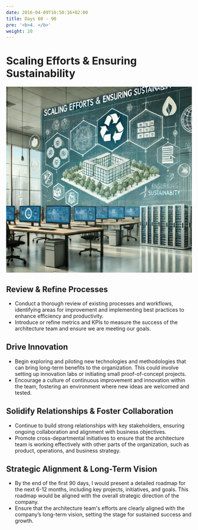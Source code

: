 ```yaml
---
date: 2016-04-09T16:50:16+02:00
title: Days 60 - 90
pre: '<b>4. </b>'
weight: 20
---
```


# Scaling Efforts & Ensuring Sustainability

![Scaling](images/scaling.png 'Scaling')

## Review & Refine Processes

- Conduct a thorough review of existing processes and workflows, identifying areas for improvement and implementing best practices to enhance efficiency and productivity.
- Introduce or refine metrics and KPIs to measure the success of the architecture team and ensure we are meeting our goals.

## Drive Innovation

- Begin exploring and piloting new technologies and methodologies that can bring long-term benefits to the organization. This could involve setting up innovation labs or initiating small proof-of-concept projects.
- Encourage a culture of continuous improvement and innovation within the team, fostering an environment where new ideas are welcomed and tested.

## Solidify Relationships & Foster Collaboration

- Continue to build strong relationships with key stakeholders, ensuring ongoing collaboration and alignment with business objectives.
- Promote cross-departmental initiatives to ensure that the architecture team is working effectively with other parts of the organization, such as product, operations, and business strategy.

## Strategic Alignment & Long-Term Vision

- By the end of the first 90 days, I would present a detailed roadmap for the next 6-12 months, including key projects, initiatives, and goals. This roadmap would be aligned with the overall strategic direction of the company.
- Ensure that the architecture team's efforts are clearly aligned with the company’s long-term vision, setting the stage for sustained success and growth.

